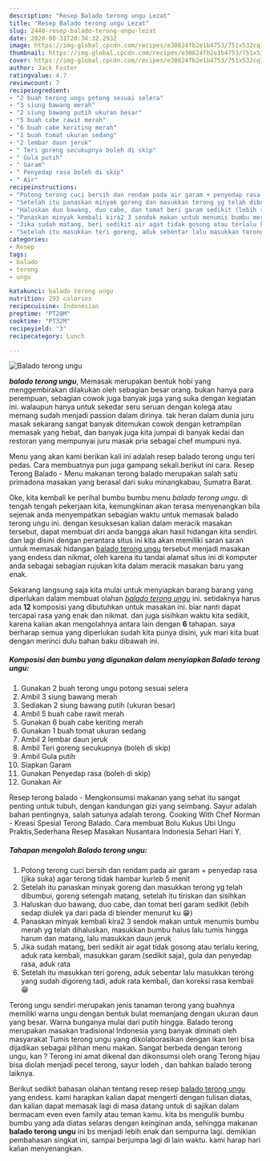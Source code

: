```yaml
---
description: "Resep Balado terong ungu Lezat"
title: "Resep Balado terong ungu Lezat"
slug: 2448-resep-balado-terong-ungu-lezat
date: 2020-08-31T20:34:32.293Z
image: https://img-global.cpcdn.com/recipes/e30824fb2e1b4753/751x532cq70/balado-terong-ungu-foto-resep-utama.jpg
thumbnail: https://img-global.cpcdn.com/recipes/e30824fb2e1b4753/751x532cq70/balado-terong-ungu-foto-resep-utama.jpg
cover: https://img-global.cpcdn.com/recipes/e30824fb2e1b4753/751x532cq70/balado-terong-ungu-foto-resep-utama.jpg
author: Jack Foster
ratingvalue: 4.7
reviewcount: 7
recipeingredient:
- "2 buah terong ungu potong sesuai selera"
- "3 siung bawang merah"
- "2 siung bawang putih ukuran besar"
- "5 buah cabe rawit merah"
- "6 buah cabe keriting merah"
- "1 buah tomat ukuran sedang"
- "2 lembar daun jeruk"
- " Teri goreng secukupnya boleh di skip"
- " Gula putih"
- " Garam"
- " Penyedap rasa boleh di skip"
- " Air"
recipeinstructions:
- "Potong terong cuci bersih dan rendam pada air garam + penyedap rasa (jika suka) agar terong tidak hambar kurleb 5 menit"
- "Setelah itu panaskan minyak goreng dan masukkan terong yg telah dibumbui, goreng setengah matang, setelah itu tiriskan dan sisihkan"
- "Haluskan duo bawang, duo cabe, dan tomat beri garam sedikit (lebih sedap diulek ya dari pada di blender menurut ku 😁)"
- "Panaskan minyak kembali kira2 3 sendok makan untuk menumis bumbu merah yg telah dihaluskan, masukkan bumbu halus lalu tumis hingga harum dan matang, lalu masukkan daun jeruk"
- "Jika sudah matang, beri sedikit air agat tidak gosong atau terlalu kering, aduk rata kembali, masukkan garam (sedikit saja), gula dan penyedap rasa, aduk rata"
- "Setelah itu masukkan teri goreng, aduk sebentar lalu masukkan terong yang sudah digoreng tadi, aduk rata kembali, dan koreksi rasa kembali 😁"
categories:
- Resep
tags:
- balado
- terong
- ungu

katakunci: balado terong ungu 
nutrition: 293 calories
recipecuisine: Indonesian
preptime: "PT28M"
cooktime: "PT32M"
recipeyield: "3"
recipecategory: Lunch

---
```



![Balado terong ungu](https://img-global.cpcdn.com/recipes/e30824fb2e1b4753/751x532cq70/balado-terong-ungu-foto-resep-utama.jpg)

<b><i>balado terong ungu</i></b>, Memasak merupakan bentuk hobi yang menggembirakan dilakukan oleh sebagian besar orang. bukan hanya para perempuan, sebagian cowok juga banyak juga yang suka dengan kegiatan ini. walaupun hanya untuk sekedar seru seruan dengan kolega atau memang sudah menjadi passion dalam dirinya. tak heran dalam dunia juru masak sekarang sangat banyak ditemukan cowok dengan ketrampilan memasak yang hebat, dan banyak juga kita jumpai di banyak kedai dan restoran yang mempunyai juru masak pria sebagai chef mumpuni nya.

Menu yang akan kami berikan kali ini adalah resep balado terong ungu teri pedas. Cara membuatnya pun juga gampang sekali.berikut ini cara. Resep Terong Balado - Menu makanan terong balado merupakan salah satu primadona masakan yang berasal dari suku minangkabau, Sumatra Barat.

Oke, kita kembali ke perihal bumbu bumbu menu <i>balado terong ungu</i>. di tengah tengah pekerjaan kita, kemungkinan akan terasa menyenangkan bila sejenak anda menyempatkan sebagian waktu untuk memasak balado terong ungu ini. dengan kesuksesan kalian dalam meracik masakan tersebut, dapat membuat diri anda bangga akan hasil hidangan kita sendiri. dan lagi disini dengan perantara situs ini kita akan memiliki saran saran untuk memasak hidangan <u>balado terong ungu</u> tersebut menjadi masakan yang endess dan nikmat, oleh karena itu tandai alamat situs ini di komputer anda sebagai sebagian rujukan kita dalam meracik masakan baru yang enak.


Sekarang langsung saja kita mulai untuk menyiapkan barang barang yang diperlukan dalam membuat olahan <u><i>balado terong ungu</i></u> ini. setidaknya harus ada <b>12</b> komposisi yang dibutuhkan untuk masakan ini. biar nanti dapat tercapai rasa yang enak dan nikmat. dan juga sisihkan waktu kita sedikit, karena kalian akan mengolahnya antara lain dengan <b>6</b> tahapan. saya berharap semua yang diperlukan sudah kita punya disini, yuk mari kita buat dengan merinci dulu bahan baku dibawah ini.

<!--inarticleads1-->

##### Komposisi dan bumbu yang digunakan dalam menyiapkan Balado terong ungu:

1. Gunakan 2 buah terong ungu potong sesuai selera
1. Ambil 3 siung bawang merah
1. Sediakan 2 siung bawang putih (ukuran besar)
1. Ambil 5 buah cabe rawit merah
1. Gunakan 6 buah cabe keriting merah
1. Gunakan 1 buah tomat ukuran sedang
1. Ambil 2 lembar daun jeruk
1. Ambil  Teri goreng secukupnya (boleh di skip)
1. Ambil  Gula putih
1. Siapkan  Garam
1. Gunakan  Penyedap rasa (boleh di skip)
1. Gunakan  Air


Resep terong balado - Mengkonsumsi makanan yang sehat itu sangat penting untuk tubuh, dengan kandungan gizi yang seimbang. Sayur adalah bahan pentingnya, salah satunya adalah terong. Cooking With Chef Norman - Kreasi Spesial Terong Balado. Cara membuat Bolu Kukus Ubi Ungu Praktis,Sederhana Resep Masakan Nusantara Indonesia Sehari Hari Y. 

<!--inarticleads2-->

##### Tahapan mengolah Balado terong ungu:

1. Potong terong cuci bersih dan rendam pada air garam + penyedap rasa (jika suka) agar terong tidak hambar kurleb 5 menit
1. Setelah itu panaskan minyak goreng dan masukkan terong yg telah dibumbui, goreng setengah matang, setelah itu tiriskan dan sisihkan
1. Haluskan duo bawang, duo cabe, dan tomat beri garam sedikit (lebih sedap diulek ya dari pada di blender menurut ku 😁)
1. Panaskan minyak kembali kira2 3 sendok makan untuk menumis bumbu merah yg telah dihaluskan, masukkan bumbu halus lalu tumis hingga harum dan matang, lalu masukkan daun jeruk
1. Jika sudah matang, beri sedikit air agat tidak gosong atau terlalu kering, aduk rata kembali, masukkan garam (sedikit saja), gula dan penyedap rasa, aduk rata
1. Setelah itu masukkan teri goreng, aduk sebentar lalu masukkan terong yang sudah digoreng tadi, aduk rata kembali, dan koreksi rasa kembali 😁


Terong ungu sendiri merupakan jenis tanaman terong yang buahnya memiliki warna ungu dengan bentuk bulat memanjang dengan ukuran daun yang besar. Warna bunganya mulai dari putih hingga. Balado terong merupakan masakan tradisional Indonesia yang banyak diminati oleh masyarakat Tumis terong ungu yang dikolaborasikan dengan ikan teri bisa dijadikan sebagai pilihan menu makan. Sangat berbeda dengan terong ungu, kan ? Terong ini amat dikenal dan dikonsumsi oleh orang Terong hijau bisa diolah menjadi pecel terong, sayur lodeh , dan bahkan balado terong laiknya. 

Berikut sedikit bahasan olahan tentang resep resep <u>balado terong ungu</u> yang endess. kami harapkan kalian dapat mengerti dengan tulisan diatas, dan kalian dapat memasak lagi di masa datang untuk di sajikan dalam bermacam even even family atau teman kamu. kita bs mengulik bumbu bumbu yang ada diatas selaras dengan keinginan anda, sehingga makanan <b>balado terong ungu</b> ini bs menjadi lebih enak dan sempurna lagi. demikian pembahasan singkat ini, sampai berjumpa lagi di lain waktu. kami harap hari kalian menyenangkan.
